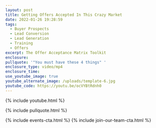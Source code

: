 ```yaml
---
layout: post
title: Getting Offers Accepted In This Crazy Market
date: 2022-01-26 19:28:59
tags:
  - Buyer Prospects
  - Lead Conversion
  - Lead Generation
  - Training
  - Offers
excerpt: The Offer Acceptance Matrix Toolkit
enclosure:
pullquote: '"You must have these 4 things" '
enclosure_type: video/mp4
enclosure_time:
use_youtube_image: true
youtube_alternate_image: /uploads/template-6.jpg
youtube_code: https://youtu.be/ocVYBtRdnh0
---
```

{% include youtube.html %}

{% include pullquote.html %}

{% include events-cta.html %} {% include join-our-team-cta.html %}
